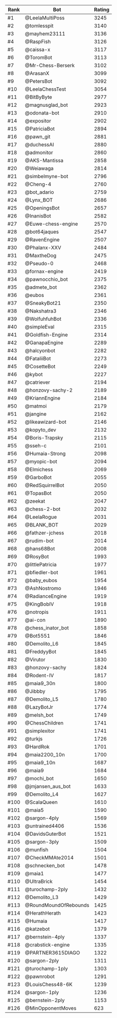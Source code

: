 Rank|Bot|Rating
---|---|---
#1|@LeelaMultiPoss|3245
#2|@tomlesspit|3140
#3|@mayhem23111|3136
#4|@RaspFish|3126
#5|@caissa-x|3117
#6|@ToromBot|3113
#7|@Mr-Chess-Berserk|3102
#8|@ArasanX|3099
#9|@PetersBot|3092
#10|@LeelaChessTest|3054
#11|@BitByByte|2977
#12|@magnusglad_bot|2923
#13|@odonata-bot|2910
#14|@expositor|2902
#15|@PatriciaBot|2894
#16|@pawn_git|2881
#17|@duchessAI|2880
#18|@admonitor|2860
#19|@AKS-Mantissa|2858
#20|@Weiawaga|2814
#21|@simbelmyne-bot|2796
#22|@Cheng-4|2760
#23|@bot_adario|2759
#24|@Lynx_BOT|2686
#25|@OpeningsBot|2657
#26|@InanisBot|2582
#27|@Euwe-chess-engine|2570
#28|@bot64jaques|2547
#29|@RavenEngine|2507
#30|@Phalanx-XXV|2484
#31|@MaxtheDog|2475
#32|@Pseudo-0|2468
#33|@fornax-engine|2419
#34|@pawnocchio_bot|2375
#35|@admete_bot|2362
#36|@eubos|2361
#37|@SneakyBot21|2350
#38|@Nakshatra3|2346
#39|@WolfuhfuhBot|2336
#40|@simpleEval|2315
#41|@Goldfish-Engine|2314
#42|@GanapaEngine|2289
#43|@halcyonbot|2282
#44|@FataliiBot|2273
#45|@CosetteBot|2249
#46|@kybot|2227
#47|@catriever|2194
#48|@honzovy-sachy-2|2189
#49|@KriannEngine|2184
#50|@matmoi|2179
#51|@jangine|2162
#52|@likeawizard-bot|2146
#53|@kopyto_dev|2132
#54|@Boris-Trapsky|2115
#55|@sseh-c|2101
#56|@Humaia-Strong|2098
#57|@myopic-bot|2094
#58|@Elmichess|2069
#59|@GarboBot|2055
#60|@RedSquirrelBot|2050
#61|@TopasBot|2050
#62|@zeekat|2047
#63|@chess-2-bot|2032
#64|@LeelaRogue|2031
#65|@BLANK_BOT|2029
#66|@fathzer-jchess|2018
#67|@rudim-bot|2014
#68|@hans68Bot|2008
#69|@RosyBot|1993
#70|@littlePatricia|1977
#71|@bfiedler-bot|1961
#72|@baby_eubos|1954
#73|@AshNostromo|1946
#74|@RadianceEngine|1919
#75|@KingBobIV|1918
#76|@notropis|1911
#77|@ai-con|1890
#78|@chess_inator_bot|1858
#79|@Bot5551|1846
#80|@Demolito_L6|1845
#81|@FreddyyBot|1845
#82|@Virutor|1830
#83|@honzovy-sachy|1824
#84|@Rodent-IV|1817
#85|@maia9_30n|1800
#86|@Jibbby|1795
#87|@Demolito_L5|1780
#88|@LazyBotJr|1774
#89|@melsh_bot|1749
#90|@ChessChildren|1741
#91|@simplexitor|1741
#92|@turkjs|1726
#93|@HardRok|1701
#94|@maia2200_10n|1700
#95|@maia9_10n|1687
#96|@maia9|1684
#97|@mochi_bot|1650
#98|@jmjansen_aus_bot|1633
#99|@Demolito_L4|1627
#100|@ScalaQueen|1610
#101|@maia5|1590
#102|@sargon-4ply|1569
#103|@untrained4406|1536
#104|@DavidsGuterBot|1521
#105|@sargon-3ply|1509
#106|@munfish|1504
#107|@CheckMMAte2014|1501
#108|@schnecken_bot|1478
#109|@maia1|1477
#110|@UltraBrick|1454
#111|@turochamp-2ply|1432
#112|@Demolito_L3|1429
#113|@RoundMoundOfRebounds|1425
#114|@HerathHerath|1423
#115|@Humaia|1417
#116|@katzebot|1379
#117|@bernstein-4ply|1337
#118|@crabstick-engine|1335
#119|@PARTNER3615DIAGO|1322
#120|@sargon-2ply|1311
#121|@turochamp-1ply|1303
#122|@pawnrobot|1291
#123|@LouisChess48-6K|1239
#124|@sargon-1ply|1236
#125|@bernstein-2ply|1153
#126|@MinOpponentMoves|623
